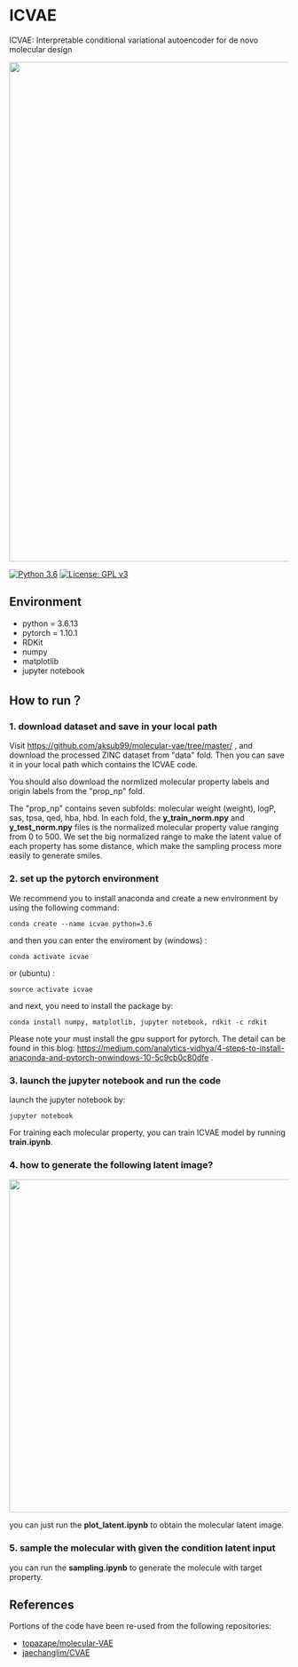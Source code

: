 # ICVAE
ICVAE: Interpretable conditional variational autoencoder for de novo molecular design

<img src="https://github.com/forestspike/ICVAE/blob/main/image/ICVAE.jpg" width="900" />

[![Python 3.6](https://img.shields.io/badge/python-3.6-yellow.svg)](https://www.python.org/downloads/release/python-367/)
[![License: GPL v3](https://img.shields.io/badge/License-MIT-blue.svg)](https://opensource.org/licenses/MIT)

## Environment
- python = 3.6.13
- pytorch = 1.10.1
- RDKit
- numpy
- matplotlib
- jupyter notebook

## How to run？
### 1. download dataset and save in your local path
Visit https://github.com/aksub99/molecular-vae/tree/master/ , and download the processed ZINC dataset from "data" fold. Then you can save it in your local path which contains the ICVAE code.

You should also download the normlized molecular property labels and origin labels from the "prop_np" fold.  

The "prop_np" contains seven subfolds: molecular weight (weight), logP, sas, tpsa, qed, hba, hbd. In each fold,  the **y_train_norm.npy** and **y_test_norm.npy** files is the normalized molecular property value ranging from 0 to 500. We set the big normalized range to make the latent value of each property has some distance, which make the sampling process more easily to generate  smiles.

### 2. set up the pytorch environment
We recommend you to install anaconda and create a new environment by using the following command:
```
conda create --name icvae python=3.6
```
and then you can enter the enviroment by (windows) :
```
conda activate icvae
```
or (ubuntu) :
```
source activate icvae
```
and next, you need to install the package by:

```
conda install numpy, matplotlib, jupyter notebook, rdkit -c rdkit
```

Please note your must install the gpu support for pytorch. The detail can be found in this blog: https://medium.com/analytics-vidhya/4-steps-to-install-anaconda-and-pytorch-onwindows-10-5c9cb0c80dfe .

### 3. launch the jupyter notebook and run the code

launch the jupyter notebook by:
```
jupyter notebook
```
For training each molecular property, you can train ICVAE model by running **train.ipynb**.

### 4. how to generate the following latent image?
<img src="https://github.com/forestspike/ICVAE/blob/main/result/image/MW_latent.jpg" width="600" />

you can just run the **plot_latent.ipynb** to obtain the molecular latent image.

### 5. sample the molecular with given the condition latent input

you can run the **sampling.ipynb** to generate the molecule with target property.

## References
Portions of the code have been re-used from the following repositories:
 * [topazape/molecular-VAE](https://github.com/topazape/molecular-VAE)
 * [jaechanglim/CVAE](https://github.com/jaechanglim/CVAE)
